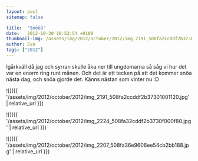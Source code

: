 ```yaml
---
layout: post
sitemap: false

title:  "Snööö"
date:   2012-10-30 10:52:54 +0100
thumbnail-img: /assets/img/2012/october/2012/img_2191_508fa2ccddf2b37301001120.jpg
author: Eva
tags: ["2012"]
---
```


Igårkväll då jag och syrran skulle åka ner till ungdomarna så såg vi hur det var en enorm ring runt månen. Och det är ett tecken på att det kommer snöa nästa dag, och snöa gjorde det. Känns nästan som vinter nu :D

![]({{ '/assets/img/2012/october/2012/img_2191_508fa2ccddf2b37301001120.jpg'  | relative_url }})

![]({{ '/assets/img/2012/october/2012/img_2224_508fa32cddf2b3730f000f80.jpg'  | relative_url }})

![]({{ '/assets/img/2012/october/2012/img_2207_508fa36e9606ee54cb2bb188.jpg'  | relative_url }})

